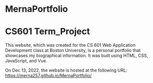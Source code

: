# MernaPortfolio
# CS601 Term_Project
This website, which was created for the CS 601 Web Application Development class at Boston University, is a personal portfolio that showcases my biographical information. It was built using HTML, CSS, JavaScript, and Vue.

On Dec 13, 2022, the website is hosted at the following URL: https://merna257.github.io/MernaPortfolio/
